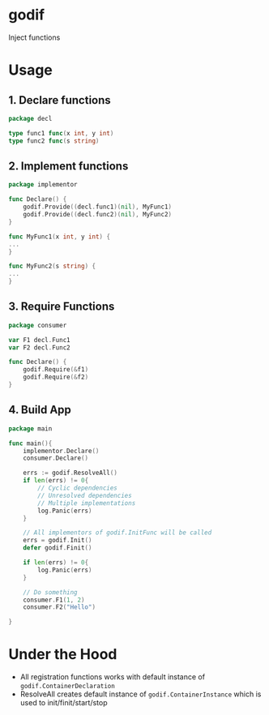 # godif

Inject functions

# Usage

## 1. Declare functions

```go
package decl

type func1 func(x int, y int)
type func2 func(s string)
```

## 2. Implement functions

```go
package implementor

func Declare() {
    godif.Provide((decl.func1)(nil), MyFunc1)
    godif.Provide((decl.func2)(nil), MyFunc2)
}

func MyFunc1(x int, y int) {
...
}

func MyFunc2(s string) {
...
}

```

## 3. Require Functions

```go
package consumer

var F1 decl.Func1
var F2 decl.Func2

func Declare() {
    godif.Require(&f1)
    godif.Require(&f2)
}
```

## 4. Build App


```go
package main

func main(){
    implementor.Declare()
    consumer.Declare()

    errs := godif.ResolveAll()
    if len(errs) != 0{
        // Cyclic dependencies
        // Unresolved dependencies
        // Multiple implementations
        log.Panic(errs)
    }

    // All implementors of godif.InitFunc will be called
    errs = godif.Init()
    defer godif.Finit()

    if len(errs) != 0{
        log.Panic(errs)
    } 

    // Do something
    consumer.F1(1, 2)
    consumer.F2("Hello")

}

```

# Under the Hood

- All registration functions works with default instance of `godif.ContainerDeclaration`
- ResolveAll creates default instance of `godif.ContainerInstance` which is used to init/finit/start/stop
